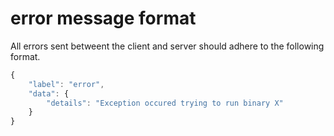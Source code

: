# error message format

All errors sent betweent the client and server should adhere to the following format.

```js
{
	"label": "error",
	"data": {
		"details": "Exception occured trying to run binary X"
	}
}
```
